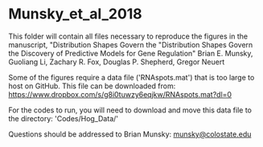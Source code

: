 # Munsky_et_al_2018
This folder will contain all files necessary to reproduce the figures in the manuscript, "Distribution Shapes Govern the "Distribution Shapes Govern the Discovery of Predictive Models for Gene Regulation" 
Brian E. Munsky, Guoliang Li, Zachary R. Fox, Douglas P. Shepherd, Gregor Neuert

Some of the figures require a data file ('RNAspots.mat') that is too large to host on GitHub.  This file can be downloaded from:
https://www.dropbox.com/s/g8i0tuwzy6eqjkw/RNAspots.mat?dl=0

For the codes to run, you will need to download and move this data file to the directory: 'Codes/Hog_Data/'

Questions should be addressed to Brian Munsky: munsky@colostate.edu
